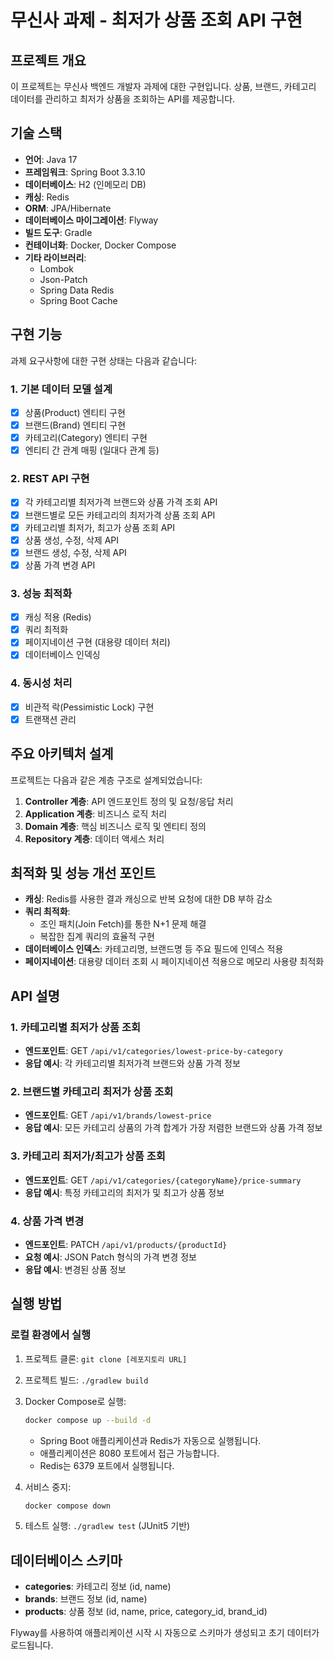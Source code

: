 # 무신사 과제 - 최저가 상품 조회 API 구현

## 프로젝트 개요
이 프로젝트는 무신사 백엔드 개발자 과제에 대한 구현입니다. 상품, 브랜드, 카테고리 데이터를 관리하고 최저가 상품을 조회하는 API를 제공합니다.

## 기술 스택
- **언어**: Java 17
- **프레임워크**: Spring Boot 3.3.10
- **데이터베이스**: H2 (인메모리 DB)
- **캐싱**: Redis
- **ORM**: JPA/Hibernate
- **데이터베이스 마이그레이션**: Flyway
- **빌드 도구**: Gradle
- **컨테이너화**: Docker, Docker Compose
- **기타 라이브러리**: 
  - Lombok
  - Json-Patch
  - Spring Data Redis
  - Spring Boot Cache

## 구현 기능
과제 요구사항에 대한 구현 상태는 다음과 같습니다:

### 1. 기본 데이터 모델 설계
- [x] 상품(Product) 엔티티 구현
- [x] 브랜드(Brand) 엔티티 구현
- [x] 카테고리(Category) 엔티티 구현
- [x] 엔티티 간 관계 매핑 (일대다 관계 등)

### 2. REST API 구현
- [x] 각 카테고리별 최저가격 브랜드와 상품 가격 조회 API
- [x] 브랜드별로 모든 카테고리의 최저가격 상품 조회 API
- [x] 카테고리별 최저가, 최고가 상품 조회 API
- [x] 상품 생성, 수정, 삭제 API
- [x] 브랜드 생성, 수정, 삭제 API
- [x] 상품 가격 변경 API

### 3. 성능 최적화
- [x] 캐싱 적용 (Redis)
- [x] 쿼리 최적화
- [x] 페이지네이션 구현 (대용량 데이터 처리)
- [x] 데이터베이스 인덱싱

### 4. 동시성 처리
- [x] 비관적 락(Pessimistic Lock) 구현
- [x] 트랜잭션 관리

## 주요 아키텍처 설계
프로젝트는 다음과 같은 계층 구조로 설계되었습니다:

1. **Controller 계층**: API 엔드포인트 정의 및 요청/응답 처리
2. **Application 계층**: 비즈니스 로직 처리
3. **Domain 계층**: 핵심 비즈니스 로직 및 엔티티 정의
4. **Repository 계층**: 데이터 액세스 처리

## 최적화 및 성능 개선 포인트
- **캐싱**: Redis를 사용한 결과 캐싱으로 반복 요청에 대한 DB 부하 감소
- **쿼리 최적화**: 
  - 조인 패치(Join Fetch)를 통한 N+1 문제 해결
  - 복잡한 집계 쿼리의 효율적 구현
- **데이터베이스 인덱스**: 카테고리명, 브랜드명 등 주요 필드에 인덱스 적용
- **페이지네이션**: 대용량 데이터 조회 시 페이지네이션 적용으로 메모리 사용량 최적화

## API 설명

### 1. 카테고리별 최저가 상품 조회
- **엔드포인트**: GET `/api/v1/categories/lowest-price-by-category`
- **응답 예시**: 각 카테고리별 최저가격 브랜드와 상품 가격 정보

### 2. 브랜드별 카테고리 최저가 상품 조회
- **엔드포인트**: GET `/api/v1/brands/lowest-price`
- **응답 예시**: 모든 카테고리 상품의 가격 합계가 가장 저렴한 브랜드와 상품 가격 정보

### 3. 카테고리 최저가/최고가 상품 조회
- **엔드포인트**: GET `/api/v1/categories/{categoryName}/price-summary`
- **응답 예시**: 특정 카테고리의 최저가 및 최고가 상품 정보

### 4. 상품 가격 변경
- **엔드포인트**: PATCH `/api/v1/products/{productId}`
- **요청 예시**: JSON Patch 형식의 가격 변경 정보
- **응답 예시**: 변경된 상품 정보

## 실행 방법

### 로컬 환경에서 실행
1. 프로젝트 클론: `git clone [레포지토리 URL]`
2. 프로젝트 빌드: `./gradlew build`
3. Docker Compose로 실행:
   ```bash
   docker compose up --build -d
   ```
    - Spring Boot 애플리케이션과 Redis가 자동으로 실행됩니다.
    - 애플리케이션은 8080 포트에서 접근 가능합니다.
    - Redis는 6379 포트에서 실행됩니다.

4. 서비스 중지:
   ```bash
   docker compose down
   ```
5. 테스트 실행: `./gradlew test` (JUnit5 기반)

## 데이터베이스 스키마
- **categories**: 카테고리 정보 (id, name)
- **brands**: 브랜드 정보 (id, name)
- **products**: 상품 정보 (id, name, price, category_id, brand_id)

Flyway를 사용하여 애플리케이션 시작 시 자동으로 스키마가 생성되고 초기 데이터가 로드됩니다.
